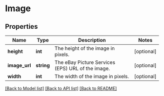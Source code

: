 # Image

## Properties
Name | Type | Description | Notes
------------ | ------------- | ------------- | -------------
**height** | **int** | The height of the image in pixels. | [optional] 
**image_url** | **string** | The eBay Picture Services (EPS) URL of the image. | [optional] 
**width** | **int** | The width of the image in pixels. | [optional] 

[[Back to Model list]](../README.md#documentation-for-models) [[Back to API list]](../README.md#documentation-for-api-endpoints) [[Back to README]](../README.md)


